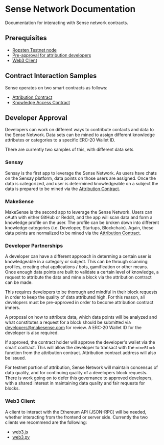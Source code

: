# Sense Network Documentation

Documentation for interacting with Sense network contracts.

## Prerequisites

* [Ropsten Testnet node](https://github.com/ethereum/ropsten)
* [Pre-approval for attribution developers](#developer-approval)
* [Web3 Client](#web3-client)

## Contract Interaction Samples

Sense operates on two smart contracts as follows:

* [Attribution Contract](/know/README.md)
* [Knowledge Access Contract](/access/README.md)

## Developer Approval

Developers can work on different ways to contribute contacts and data to the Sense Network. Data sets can be mined to assign different knowledge attributes or categories to a specific ERC-20 Wallet ID.

There are currently two samples of this, with different data sets.

### Sensay

Sensay is the first app to leverage the Sense Network. As users have chats on the Sensay platform, data points on those users are assigned. Once the data is categorized, and user is determined knowledgeable on a subject the data is prepared to be mined via the [Attribution Contract](#attribution).

### MakeSense

MakeSense is the second app to leverage the Sense Network. Users can oAuth with either GitHub or Reddit, and the app will scan data and form a knowledge profile on the user. The profile can be broken down into different knowledge categories (i.e. Developer, Startups, Blockchain). Again, these data points are normalized to be mined via the [Attribution Contract](#attribution).

### Developer Partnerships

A developer can have a different approach in determing a certain user is knowledgeable in a category or subject. This can be through scanning profiles, creating chat applications / bots, gamification or other means. Once enough data points are built to validate a certain level of knowledge, a request to attribute the data and mine a block via the attribution contract can be made.

This requires developers to be thorough and mindful in their block requests in order to keep the quality of data attributed high. For this reason, all developers must be pre-approved in order to become attribution contract imners.

A proposal on how to attribute data, which data points will be analyzed and what constitutes a request for a block should be submitted via developers@makesense.com for review. A ERC-20 Wallet ID for the developer is also required.

If approved, the contract holder will approve the developer's wallet via the smart contract. This will allow the developer to transact with the `mineBlock` function from the attribution contract. Attribution contract address will also be issued.

For testnet portion of attribution, Sense Network will maintain concensus of data quality, and for continuing quality of a developers block requests. There is work going on to defer this governance to approved developers, with a shared interest in maintaining data quality and fair requests for blocks.

### Web3 Client

A client to interact with the Ethereum API (JSON-RPC) will be needed, whether interacting from the frontend or server side. Currently the two clients we recommend are the following:

* [web3.js](https://github.com/ethereum/web3.js)
* [web3.py](https://github.com/pipermerriam/web3.py)

